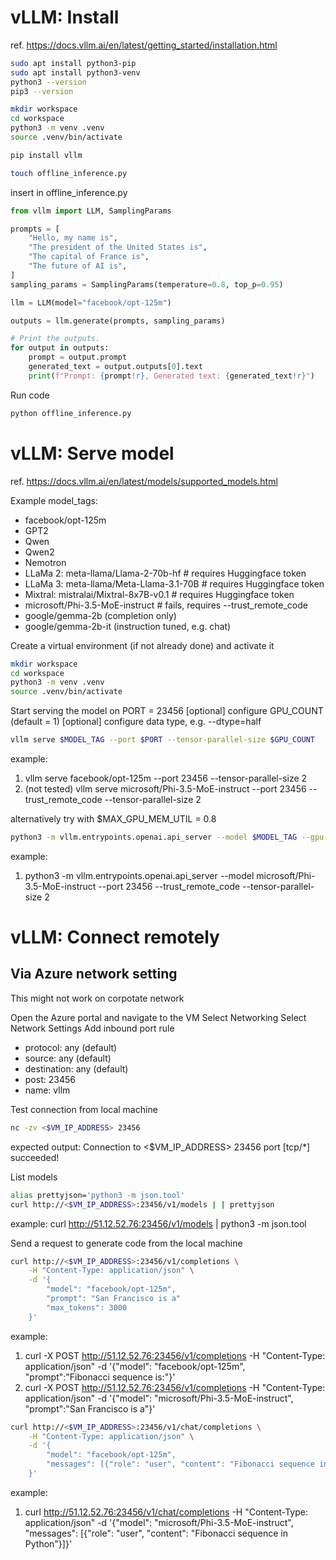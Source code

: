 # vLLM: Install
ref. https://docs.vllm.ai/en/latest/getting_started/installation.html

```bash
sudo apt install python3-pip
sudo apt install python3-venv
python3 --version
pip3 --version

```

```bash
mkdir workspace
cd workspace
python3 -m venv .venv
source .venv/bin/activate
```

```bash
pip install vllm
```

```bash
touch offline_inference.py
```

insert in offline_inference.py
```python
from vllm import LLM, SamplingParams

prompts = [
    "Hello, my name is",
    "The president of the United States is",
    "The capital of France is",
    "The future of AI is",
]
sampling_params = SamplingParams(temperature=0.8, top_p=0.95)

llm = LLM(model="facebook/opt-125m")

outputs = llm.generate(prompts, sampling_params)

# Print the outputs.
for output in outputs:
    prompt = output.prompt
    generated_text = output.outputs[0].text
    print(f"Prompt: {prompt!r}, Generated text: {generated_text!r}")
```

Run code
```bash
python offline_inference.py
```

# vLLM: Serve model
ref. https://docs.vllm.ai/en/latest/models/supported_models.html

Example model_tags:

* facebook/opt-125m
* GPT2
* Qwen
* Qwen2
* Nemotron
* LLaMa 2: meta-llama/Llama-2-70b-hf # requires Huggingface token
* LLaMa 3: meta-llama/Meta-Llama-3.1-70B  # requires Huggingface token
* Mixtral: mistralai/Mixtral-8x7B-v0.1 # requires Huggingface token
* microsoft/Phi-3.5-MoE-instruct # fails, requires --trust_remote_code
* google/gemma-2b (completion only)
* google/gemma-2b-it (instruction tuned, e.g. chat)


Create a virtual environment (if not already done) and activate it
```bash
mkdir workspace
cd workspace
python3 -m venv .venv
source .venv/bin/activate
```

Start serving the model on PORT = 23456
[optional] configure GPU_COUNT (default = 1)
[optional] configure data type, e.g. --dtype=half
```bash
vllm serve $MODEL_TAG --port $PORT --tensor-parallel-size $GPU_COUNT
```

example:
1. vllm serve facebook/opt-125m --port 23456 --tensor-parallel-size 2
2. (not tested) vllm serve microsoft/Phi-3.5-MoE-instruct --port 23456 --trust_remote_code --tensor-parallel-size 2

alternatively try with $MAX_GPU_MEM_UTIL = 0.8
```bash
python3 -m vllm.entrypoints.openai.api_server --model $MODEL_TAG --gpu-memory-utilization $MAX_GPU_MEM_UTIL
```
example:
1. python3 -m vllm.entrypoints.openai.api_server --model microsoft/Phi-3.5-MoE-instruct --port 23456 --trust_remote_code --tensor-parallel-size 2

# vLLM: Connect remotely

## Via Azure network setting
This might not work on corpotate network

Open the Azure portal and navigate to the VM
Select Networking
Select Network Settings
Add inbound port rule

* protocol: any (default)
* source: any (default)
* destination: any (default)
* post: 23456
* name: vllm

Test connection from local machine
```bash
nc -zv <$VM_IP_ADDRESS> 23456
```
expected output: Connection to <$VM_IP_ADDRESS> 23456 port [tcp/*] succeeded!

List models
```bash
alias prettyjson='python3 -m json.tool'
curl http://<$VM_IP_ADDRESS>:23456/v1/models | | prettyjson
```
example: curl http://51.12.52.76:23456/v1/models | python3 -m json.tool


Send a request to generate code from the local machine
```bash
curl http://<$VM_IP_ADDRESS>:23456/v1/completions \
    -H "Content-Type: application/json" \
    -d '{
        "model": "facebook/opt-125m",
        "prompt": "San Francisco is a"
        "max_tokens": 3000
    }'
```
example:
1. curl -X POST http://51.12.52.76:23456/v1/completions -H "Content-Type: application/json" -d '{"model": "facebook/opt-125m", "prompt":"Fibonacci sequence is:"}'
2. curl -X POST http://51.12.52.76:23456/v1/completions -H "Content-Type: application/json" -d '{"model": "microsoft/Phi-3.5-MoE-instruct", "prompt":"San Francisco is a"}'

```bash
curl http://<$VM_IP_ADDRESS>:23456/v1/chat/completions \
    -H "Content-Type: application/json" \
    -d '{
        "model": "facebook/opt-125m",
        "messages": [{"role": "user", "content": "Fibonacci sequence in Python"}]
    }'
```
example:
1. curl http://51.12.52.76:23456/v1/chat/completions -H "Content-Type: application/json" -d '{"model": "microsoft/Phi-3.5-MoE-instruct", "messages": [{"role": "user", "content": "Fibonacci sequence in Python"}]}'
